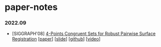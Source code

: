 # paper-notes
### 2022.09

* [SIGGRAPH'08] [4-Points Congruent Sets for Robust Pairwise Surface Registration](notes/4pcs.md) [[paper](<origin/4-Points Congruent Sets for Robust Pairwise Surface Registration.pdf>)] [[slide](notes/4pcs.ppt)] [[github](http://github.com/xxx)] [[video](https://youtube.com/xxxx)]

